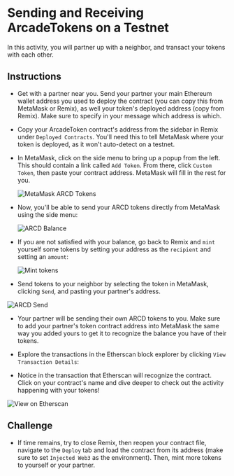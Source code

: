 # Sending and Receiving ArcadeTokens on a Testnet

In this activity, you will partner up with a neighbor, and transact your tokens with each other.

## Instructions

* Get with a partner near you. Send your partner your main Ethereum wallet address you used to deploy the contract (you can copy this from MetaMask or Remix), as well your token's deployed address (copy from Remix). Make sure to specify in your message which address is which.

* Copy your ArcadeToken contract's address from the sidebar in Remix under `Deployed Contracts`. You'll need this to tell MetaMask where your token is deployed, as it won't auto-detect on a testnet.

* In MetaMask, click on the side menu to bring up a popup from the left. This should contain a link called `Add Token`. From there, click `Custom Token`, then paste your contract address. MetaMask will fill in the rest for you.

  ![MetaMask ARCD Tokens](Images/metamask-erc20.gif)

* Now, you'll be able to send your ARCD tokens directly from MetaMask using the side menu:

  ![ARCD Balance](Images/arcd-balance.png)

* If you are not satisfied with your balance, go back to Remix and `mint` yourself some tokens by setting your address as the `recipient` and setting an `amount`:

  ![Mint tokens](Images/mint.png)

* Send tokens to your neighbor by selecting the token in MetaMask, clicking `Send`, and pasting your partner's address.

![ARCD Send](Images/arcd-send.gif)

* Your partner will be sending their own ARCD tokens to you. Make sure to add your partner's token contract address into MetaMask the same way you added yours to get it to recognize the balance you have of their tokens.

* Explore the transactions in the Etherscan block explorer by clicking `View Transaction Details`:

* Notice in the transaction that Etherscan will recognize the contract. Click on your contract's name and dive deeper to check out the activity happening with your tokens!

![View on Etherscan](Images/arcd-etherscan.png)

## Challenge

* If time remains, try to close Remix, then reopen your contract file, navigate to the `Deploy` tab and load the contract from its address (make sure to set `Injected Web3` as the environment). Then, mint more tokens to yourself or your partner.

